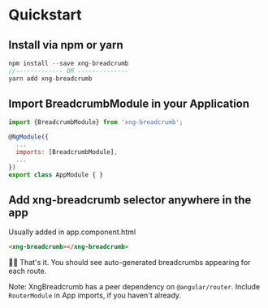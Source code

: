 # Quickstart

## Install via npm or yarn

```javascript
npm install --save xng-breadcrumb
//------------- OR --------------
yarn add xng-breadcrumb
```

## Import BreadcrumbModule in your Application

```javascript
import {BreadcrumbModule} from 'xng-breadcrumb';

@NgModule({
  ...
  imports: [BreadcrumbModule],
  ...
})
export class AppModule { }
```

## Add xng-breadcrumb selector anywhere in the app

Usually added in app.component.html

```html
<xng-breadcrumb></xng-breadcrumb>
```

🎉🎉 That's it. You should see auto-generated breadcrumbs appearing for each route.

Note: XngBreadcrumb has a peer dependency on `@angular/router`. Include `RouterModule` in App imports, if you haven't already.
